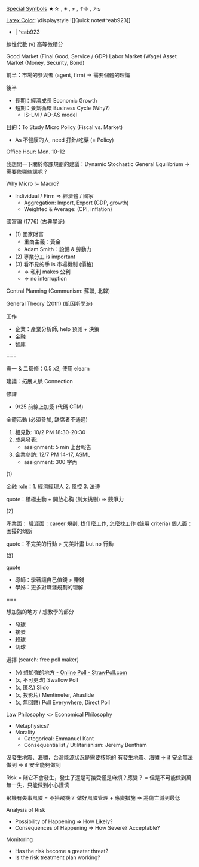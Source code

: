
[Special Symbols](https://www.piliapp.com/symbol/)
★☆ , ※ , ≠ , ↑↓ , ↗↘

[Latex Color](https://www.overleaf.com/learn/latex/Using_colours_in_LaTeX): \displaystyle
![[Quick note#^eab923]]
-  | ^eab923

線性代數 (v)
高等微積分

Good Market (Final Good, Service / GDP)
Labor Market (Wage)
Asset Market (Money, Security, Bond)

前半：市場的參與者 (agent, firm) => 需要個體的理論

後半
- 長期：經濟成長 Economic Growth
- 短期：景氣循環 Business Cycle (Why?)
	- IS-LM / AD-AS model

目的：To Study Micro Policy (Fiscal vs. Market)
- As 不健康的人, need 打針/吃藥 (= Policy)

Office Hour: Mon. 10-12

我想問一下關於修課規劃的建議：Dynamic Stochastic General Equilibrium
=> 需要修哪些課呢？

Why Micro != Macro?
- Individual / Firm => 經濟體 / 國家
	- Aggregation: Import, Export (GDP, growth)
	- Weighted & Average: (CPI, inflation)

國富論 (1776) (古典學派)
- (1) 國家財富
	- 重商主義：黃金
	- Adam Smith：設備 & 勞動力
- (2) 專業分工 is important
- (3) 看不見的手 is 市場機制 (價格)
	- => 私利 makes 公利
	- => no interruption

Central Planning (Communism: 蘇聯, 北韓)

General Theory (20th) (凱因斯學派)

工作
- 企業：產業分析師, help 預測 + 決策
- 金融
- 智庫

===                                                                                                                   

需一 & 二都修：0.5 x2, 使用 elearn

建議：拓展人脈 Connection

修課
- 9/25 前線上加簽 (代碼 CTM)

全體活動 (必須參加, 缺席者不通過)
1. 相見歡:   10/2 PM 18:30-20:30
2. 成果發表: 
	- assignment: 5 min 上台報告
3. 企業參訪: 12/7 PM 14-17, ASML
	- assignment: 300 字內

(1)

金融 role：1. 經濟經理人 2. 風控 3. 法遵

quote：積極主動 + 開放心胸 (別太挑剔) => 競爭力

(2)

產業面：
職涯面：career 規劃, 找什麼工作, 怎麼找工作 (錄用 criteria)
個人面：困擾的傾訴

quote：不完美的行動 > 完美計畫 but no 行動

(3)

quote
- 導師：學著讓自己值錢 > 賺錢
- 學姊：更多對職涯規劃的理解


===

想加強的地方 / 想教學的部分
- 發球
- 接發
- 殺球
- 切球

選擇 (search: free poll maker)
- (v) [想加強的地方 - Online Poll - StrawPoll.com](https://strawpoll.com/polls/NMnQ5p5oDn6)
- (x, 不可更改) Swallow Poll
- (x, 匿名) Slido
- (x, 投影片) Mentimeter, Ahaslide
- (x, 無回饋) Poll Everywhere, Direct Poll

Law Philosophy <> Economical Philosophy
- Metaphysics?
- Morality
	- Categorical: Emmanuel Kant
	- Consequentialist / Utilitarianism: Jeremy Bentham


沒發生地震、海嘯，台灣能源狀況是需要核能的
有發生地震、海嘯
=> if 安全無法做到
=> if 安全能夠做到

Risk
= 賭它不會發生，發生了還是可接受僅是麻煩？應變？
= 但是不可能做到萬無一失，只能做到小心謹慎

飛機有失事風險 = 不搭飛機？
做好風險管理 + 應變措施 => 將傷亡減到最低

Analysis of Risk
- Possibility of Happening => How Likely?
- Consequences of Happening => How Severe? Acceptable?

Monitoring
- Has the risk become a greater threat?
- Is the risk treatment plan working?

